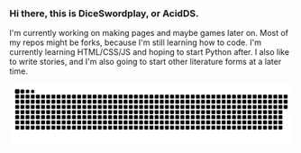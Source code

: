 ### Hi there, this is DiceSwordplay, or AcidDS.

 I'm currently working on making pages and maybe games later on. Most of my repos might be forks, because I'm still learning how to code. I'm currently learning HTML/CSS/JS and hoping to start Python after. I also like to write stories, and I'm also going to start other literature forms at a later time.



<p align="center">
 <img width="1000" src="assets/github-snake.svg" alt="snake"/>
</p>
